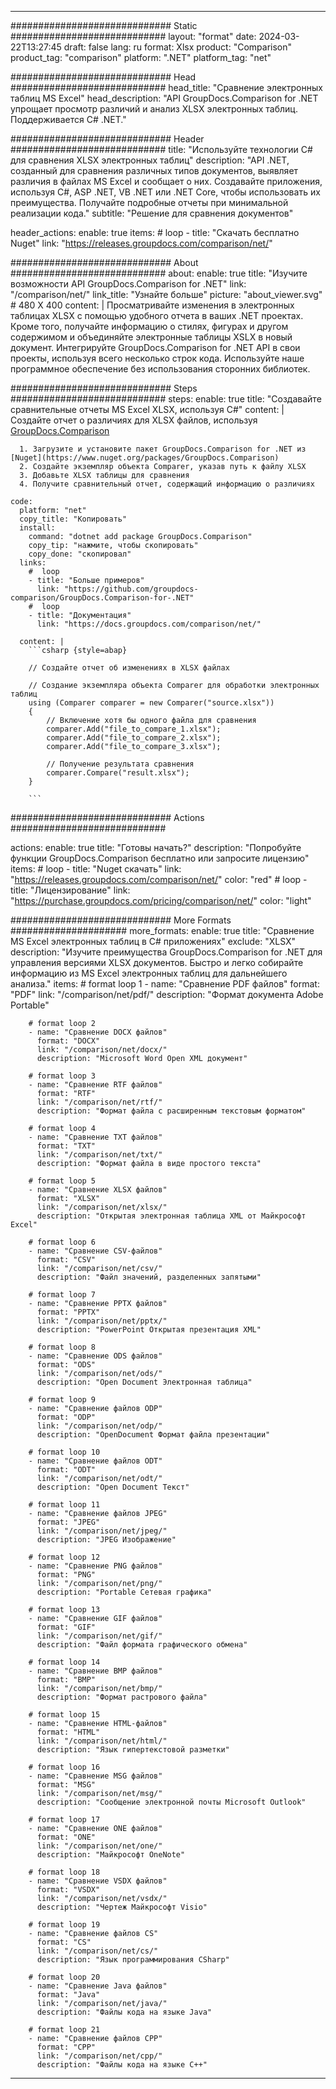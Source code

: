 
---
############################# Static ############################
layout: "format"
date:  2024-03-22T13:27:45
draft: false
lang: ru
format: Xlsx
product: "Comparison"
product_tag: "comparison"
platform: ".NET"
platform_tag: "net"

############################# Head ############################
head_title: "Сравнение электронных таблиц MS Excel"
head_description: "API GroupDocs.Comparison for .NET упрощает просмотр различий и анализ XLSX электронных таблиц. Поддерживается C# .NET."

############################# Header ############################
title: "Используйте технологии C# для сравнения XLSX электронных таблиц" 
description: "API .NET, созданный для сравнения различных типов документов, выявляет различия в файлах MS Excel и сообщает о них. Создавайте приложения, используя C#, ASP .NET, VB .NET или .NET Core, чтобы использовать их преимущества. Получайте подробные отчеты при минимальной реализации кода."
subtitle: "Решение для сравнения документов" 

header_actions:
  enable: true
  items:
    #  loop
    - title: "Скачать бесплатно Nuget"
      link: "https://releases.groupdocs.com/comparison/net/"
      
############################# About ############################
about:
    enable: true
    title: "Изучите возможности API GroupDocs.Comparison for .NET"
    link: "/comparison/net/"
    link_title: "Узнайте больше"
    picture: "about_viewer.svg" # 480 X 400
    content: |
       Просматривайте изменения в электронных таблицах XLSX с помощью удобного отчета в ваших .NET проектах. Кроме того, получайте информацию о стилях, фигурах и другом содержимом и объединяйте электронные таблицы XSLX в новый документ. Интегрируйте GroupDocs.Comparison for .NET API в свои проекты, используя всего несколько строк кода. Используйте наше программное обеспечение без использования сторонних библиотек.

############################# Steps ############################
steps:
    enable: true
    title: "Создавайте сравнительные отчеты MS Excel XLSX, используя C#"
    content: |
      Создайте отчет о различиях для XLSX файлов, используя [GroupDocs.Comparison](https://products.groupdocs.com/comparison/net/)
      
      1. Загрузите и установите пакет GroupDocs.Comparison for .NET из [Nuget](https://www.nuget.org/packages/GroupDocs.Comparison)
      2. Создайте экземпляр объекта Comparer, указав путь к файлу XLSX
      3. Добавьте XLSX таблицы для сравнения
      4. Получите сравнительный отчет, содержащий информацию о различиях
   
    code:
      platform: "net"
      copy_title: "Копировать"
      install:
        command: "dotnet add package GroupDocs.Comparison"
        copy_tip: "нажмите, чтобы скопировать"
        copy_done: "скопировал"
      links:
        #  loop
        - title: "Больше примеров"
          link: "https://github.com/groupdocs-comparison/GroupDocs.Comparison-for-.NET"
        #  loop
        - title: "Документация"
          link: "https://docs.groupdocs.com/comparison/net/"
          
      content: |
        ```csharp {style=abap}

        // Создайте отчет об изменениях в XLSX файлах

        // Создание экземпляра объекта Comparer для обработки электронных таблиц
        using (Comparer comparer = new Comparer("source.xlsx"))
        {
            // Включение хотя бы одного файла для сравнения
        	comparer.Add("file_to_compare_1.xlsx");
            comparer.Add("file_to_compare_2.xlsx");
            comparer.Add("file_to_compare_3.xlsx");

            // Получение результата сравнения
            comparer.Compare("result.xlsx"); 
        }
        
        ```            

############################# Actions ############################

actions:
  enable: true
  title: "Готовы начать?"
  description: "Попробуйте функции GroupDocs.Comparison бесплатно или запросите лицензию"
  items:
    #  loop
    - title: "Nuget скачать"
      link: "https://releases.groupdocs.com/comparison/net/"
      color: "red"
        #  loop
    - title: "Лицензирование"
      link: "https://purchase.groupdocs.com/pricing/comparison/net/"
      color: "light"


############################# More Formats #####################
more_formats:
    enable: true
    title: "Сравнение MS Excel электронных таблиц в C# приложениях"
    exclude: "XLSX"
    description: "Изучите преимущества GroupDocs.Comparison for .NET для управления версиями XLSX документов. Быстро и легко собирайте информацию из MS Excel электронных таблиц для дальнейшего анализа."
    items: 
        # format loop 1
        - name: "Сравнение PDF файлов"
          format: "PDF"
          link: "/comparison/net/pdf/"
          description: "Формат документа Adobe Portable"

        # format loop 2
        - name: "Сравнение DOCX файлов"
          format: "DOCX"
          link: "/comparison/net/docx/"
          description: "Microsoft Word Open XML документ"

        # format loop 3
        - name: "Сравнение RTF файлов"
          format: "RTF"
          link: "/comparison/net/rtf/"
          description: "Формат файла с расширенным текстовым форматом"

        # format loop 4
        - name: "Сравнение TXT файлов"
          format: "TXT"
          link: "/comparison/net/txt/"
          description: "Формат файла в виде простого текста"

        # format loop 5
        - name: "Сравнение XLSX файлов"
          format: "XLSX"
          link: "/comparison/net/xlsx/"
          description: "Открытая электронная таблица XML от Майкрософт Excel"

        # format loop 6
        - name: "Сравнение CSV-файлов"
          format: "CSV"
          link: "/comparison/net/csv/"
          description: "Файл значений, разделенных запятыми"

        # format loop 7
        - name: "Сравнение PPTX файлов"
          format: "PPTX"
          link: "/comparison/net/pptx/"
          description: "PowerPoint Открытая презентация XML"

        # format loop 8
        - name: "Сравнение ODS файлов"
          format: "ODS"
          link: "/comparison/net/ods/"
          description: "Open Document Электронная таблица"

        # format loop 9
        - name: "Сравнение файлов ODP"
          format: "ODP"
          link: "/comparison/net/odp/"
          description: "OpenDocument Формат файла презентации"

        # format loop 10
        - name: "Сравнение файлов ODT"
          format: "ODT"
          link: "/comparison/net/odt/"
          description: "Open Document Текст"

        # format loop 11
        - name: "Сравнение файлов JPEG"
          format: "JPEG"
          link: "/comparison/net/jpeg/"
          description: "JPEG Изображение"

        # format loop 12
        - name: "Сравнение PNG файлов"
          format: "PNG"
          link: "/comparison/net/png/"
          description: "Portable Сетевая графика"

        # format loop 13
        - name: "Сравнение GIF файлов"
          format: "GIF"
          link: "/comparison/net/gif/"
          description: "Файл формата графического обмена"

        # format loop 14
        - name: "Сравнение BMP файлов"
          format: "BMP"
          link: "/comparison/net/bmp/"
          description: "Формат растрового файла"

        # format loop 15
        - name: "Сравнение HTML-файлов"
          format: "HTML"
          link: "/comparison/net/html/"
          description: "Язык гипертекстовой разметки"

        # format loop 16
        - name: "Сравнение MSG файлов"
          format: "MSG"
          link: "/comparison/net/msg/"
          description: "Сообщение электронной почты Microsoft Outlook"

        # format loop 17
        - name: "Сравнение ONE файлов"
          format: "ONE"
          link: "/comparison/net/one/"
          description: "Майкрософт OneNote"

        # format loop 18
        - name: "Сравнение VSDX файлов"
          format: "VSDX"
          link: "/comparison/net/vsdx/"
          description: "Чертеж Майкрософт Visio"

        # format loop 19
        - name: "Сравнение файлов CS"
          format: "CS"
          link: "/comparison/net/cs/"
          description: "Язык программирования CSharp"

        # format loop 20
        - name: "Сравнение Java файлов"
          format: "Java"
          link: "/comparison/net/java/"
          description: "Файлы кода на языке Java"
          
        # format loop 21
        - name: "Сравнение файлов CPP"
          format: "CPP"
          link: "/comparison/net/cpp/"
          description: "Файлы кода на языке C++"
---
